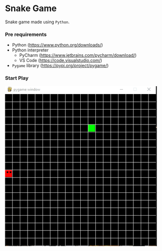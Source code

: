 # Snake Game

Snake game made using `Python`.

### Pre requirements

- Python (https://www.python.org/downloads/)
- Python interpreter
    - PyCharm (https://www.jetbrains.com/pycharm/download/)
    - VS Code (https://code.visualstudio.com/)
- `Pygame` library (https://pypi.org/project/pygame/)


### Start Play

<img src="init-game.gif">
